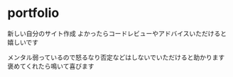 # portfolio

新しい自分のサイト作成
よかったらコードレビューやアドバイスいただけると嬉しいです

メンタル弱っているので怒るなり否定などはしないでいただけると助かります
褒めてくれたら鳴いて喜びます


